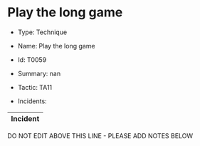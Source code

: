 # Play the long game

* Type: Technique

* Name: Play the long game

* Id: T0059

* Summary: nan

* Tactic: TA11

* Incidents:

| Incident |
| --------- |

DO NOT EDIT ABOVE THIS LINE - PLEASE ADD NOTES BELOW